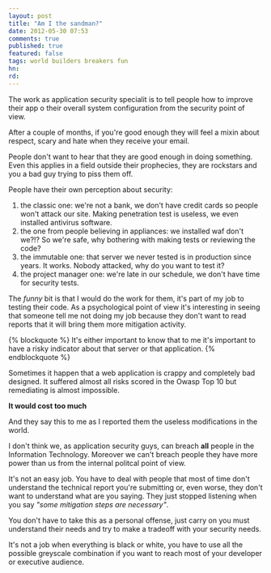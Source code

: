 ```yaml
---
layout: post
title: "Am I the sandman?"
date: 2012-05-30 07:53
comments: true
published: true
featured: false
tags: world builders breakers fun
hn: 
rd: 
---
```


The work as application security specialit is to tell people how to improve
their app o their overall system configuration from the security point of view.

After a couple of months, if you're good enough they will feel a mixin about
respect, scary and hate when they receive your email.

<!-- more -->

People don't want to hear that they are good enough in doing something. Even
this applies in a field outside their prophecies, they are rockstars and you a
bad guy trying to piss them off. 

People have their own perception about security:

1. the classic one: we're not a bank, we don't have credit cards so people
   won't attack our site. Making penetration test is useless, we even installed
   antivirus software.
2. the one from people believing in appliances: we installed waf don't we?!? So
   we're safe, why bothering with making tests or reviewing the code?
3. the immutable one: that server we never tested is in production since years.
   It works. Nobody attacked, why do you want to test it?
4. the project manager one: we're late in our schedule, we don't have time for
   security tests.

The _funny_ bit is that I would do the work for them, it's part of my job to
testing their code.
As a psychological point of view it's interesting in seeing that someone tell
me not doing my job because they don't want to read reports that it will bring
them more mitigation activity.

{% blockquote %}
It's either important to know that to me it's important to have a risky
indicator about that server or that application.
{% endblockquote %}

Sometimes it happen that a web application is crappy and completely bad
designed. It suffered almost all risks scored in the Owasp Top 10 but
remediating is almost impossible.

**It would cost too much**

And they say this to me as I reported them the useless modifications in the
world. 

I don't think we, as application security guys, can breach **all** people in
the Information Technology. Moreover we can't breach people they have more
power than us from the internal politcal point of view.

It's not an easy job. You have to deal with people that most of time don't
understand the technical report you're submitting or, even worse, they don't
want to understand what are you saying.
They just stopped listening when you say _"some mitigation steps are
necessary"_.

You don't have to take this as a personal offense, just carry on you must
understand their needs and try to make a tradeoff with your security needs. 

It's not a job when everything is black or white, you have to use all the
possible greyscale combination if you want to reach most of your developer or
executive audience.
